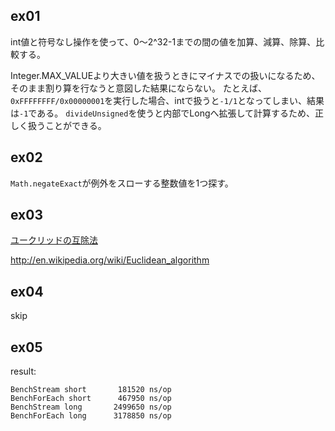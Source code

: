 ## ex01

int値と符号なし操作を使って、0〜2^32-1までの間の値を加算、減算、除算、比較する。

Integer.MAX_VALUEより大きい値を扱うときにマイナスでの扱いになるため、そのまま割り算を行なうと意図した結果にならない。
たとえば、`0xFFFFFFFF/0x00000001`を実行した場合、intで扱うと`-1/1`となってしまい、結果は`-1`である。
`divideUnsigned`を使うと内部でLongへ拡張して計算するため、正しく扱うことができる。

## ex02

`Math.negateExact`が例外をスローする整数値を1つ探す。

## ex03

[ユークリッドの互除法](http://ja.wikipedia.org/wiki/%E3%83%A6%E3%83%BC%E3%82%AF%E3%83%AA%E3%83%83%E3%83%89%E3%81%AE%E4%BA%92%E9%99%A4%E6%B3%95)

http://en.wikipedia.org/wiki/Euclidean_algorithm

## ex04

skip

## ex05

result:

```
BenchStream short 	    181520 ns/op 
BenchForEach short 	    467950 ns/op 
BenchStream long  	   2499650 ns/op 
BenchForEach long  	   3178850 ns/op 
```

